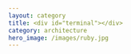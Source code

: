 ```yaml
---
layout: category
title: <div id="terminal"></div>
category: architecture
hero_image: /images/ruby.jpg
---
```

